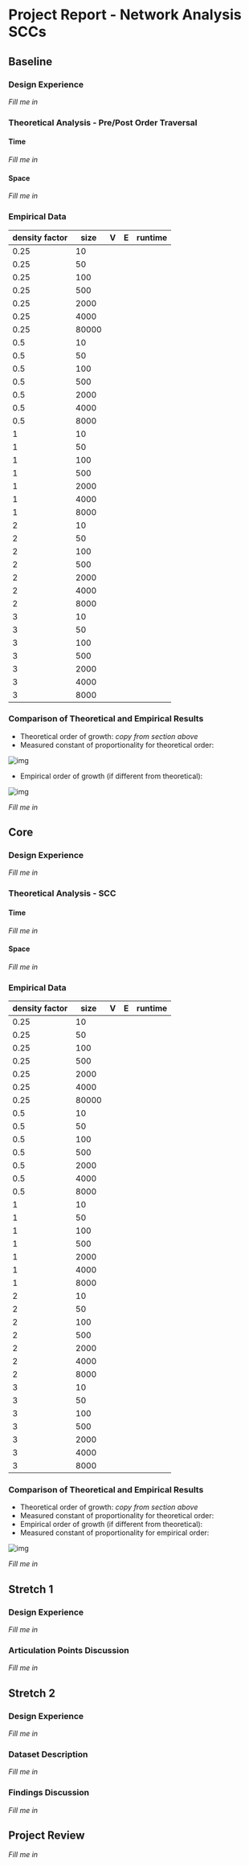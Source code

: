 # Project Report - Network Analysis SCCs

## Baseline

### Design Experience

*Fill me in*

### Theoretical Analysis - Pre/Post Order Traversal

#### Time 

*Fill me in*

#### Space

*Fill me in*

### Empirical Data

| density factor | size  | V | E | runtime |
|----------------|-------|---|---|---------|
| 0.25           | 10    |   |   |         |
| 0.25           | 50    |   |   |         |
| 0.25           | 100   |   |   |         |
| 0.25           | 500   |   |   |         |
| 0.25           | 2000  |   |   |         |
| 0.25           | 4000  |   |   |         |
| 0.25           | 80000 |   |   |         |
| 0.5            | 10    |   |   |         |
| 0.5            | 50    |   |   |         |
| 0.5            | 100   |   |   |         |
| 0.5            | 500   |   |   |         |
| 0.5            | 2000  |   |   |         |
| 0.5            | 4000  |   |   |         |
| 0.5            | 8000  |   |   |         |
| 1              | 10    |   |   |         |
| 1              | 50    |   |   |         |
| 1              | 100   |   |   |         |
| 1              | 500   |   |   |         |
| 1              | 2000  |   |   |         |
| 1              | 4000  |   |   |         |
| 1              | 8000  |   |   |         |
| 2              | 10    |   |   |         |
| 2              | 50    |   |   |         |
| 2              | 100   |   |   |         |
| 2              | 500   |   |   |         |
| 2              | 2000  |   |   |         |
| 2              | 4000  |   |   |         |
| 2              | 8000  |   |   |         |
| 3              | 10    |   |   |         |
| 3              | 50    |   |   |         |
| 3              | 100   |   |   |         |
| 3              | 500   |   |   |         |
| 3              | 2000  |   |   |         |
| 3              | 4000  |   |   |         |
| 3              | 8000  |   |   |         |


### Comparison of Theoretical and Empirical Results

- Theoretical order of growth: *copy from section above* 
- Measured constant of proportionality for theoretical order: 

![img](img.png)

- Empirical order of growth (if different from theoretical): 

![img](img.png)


*Fill me in*

## Core

### Design Experience

*Fill me in*

### Theoretical Analysis - SCC

#### Time 

*Fill me in*

#### Space

*Fill me in*

### Empirical Data


| density factor | size  | V | E | runtime |
|----------------|-------|---|---|---------|
| 0.25           | 10    |   |   |         |
| 0.25           | 50    |   |   |         |
| 0.25           | 100   |   |   |         |
| 0.25           | 500   |   |   |         |
| 0.25           | 2000  |   |   |         |
| 0.25           | 4000  |   |   |         |
| 0.25           | 80000 |   |   |         |
| 0.5            | 10    |   |   |         |
| 0.5            | 50    |   |   |         |
| 0.5            | 100   |   |   |         |
| 0.5            | 500   |   |   |         |
| 0.5            | 2000  |   |   |         |
| 0.5            | 4000  |   |   |         |
| 0.5            | 8000  |   |   |         |
| 1              | 10    |   |   |         |
| 1              | 50    |   |   |         |
| 1              | 100   |   |   |         |
| 1              | 500   |   |   |         |
| 1              | 2000  |   |   |         |
| 1              | 4000  |   |   |         |
| 1              | 8000  |   |   |         |
| 2              | 10    |   |   |         |
| 2              | 50    |   |   |         |
| 2              | 100   |   |   |         |
| 2              | 500   |   |   |         |
| 2              | 2000  |   |   |         |
| 2              | 4000  |   |   |         |
| 2              | 8000  |   |   |         |
| 3              | 10    |   |   |         |
| 3              | 50    |   |   |         |
| 3              | 100   |   |   |         |
| 3              | 500   |   |   |         |
| 3              | 2000  |   |   |         |
| 3              | 4000  |   |   |         |
| 3              | 8000  |   |   |         |



### Comparison of Theoretical and Empirical Results

- Theoretical order of growth: *copy from section above* 
- Measured constant of proportionality for theoretical order: 
- Empirical order of growth (if different from theoretical): 
- Measured constant of proportionality for empirical order: 

![img](img.png)

*Fill me in*

## Stretch 1

### Design Experience

*Fill me in*

### Articulation Points Discussion 

*Fill me in*

## Stretch 2

### Design Experience

*Fill me in*

### Dataset Description

*Fill me in*

### Findings Discussion

*Fill me in*

## Project Review

*Fill me in*
